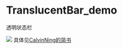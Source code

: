 # TranslucentBar_demo
透明状态栏

![](http://i.imgur.com/LcSL1qB.gif)
具体见[CalvinNing的简书](http://www.jianshu.com/p/d4b71c51b247)